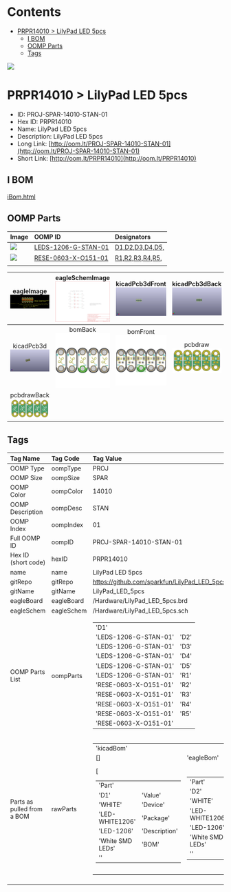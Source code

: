 



Contents
========

* [PRPR14010 > LilyPad LED 5pcs](#prpr14010--lilypad-led-5pcs)
	* [I BOM](#i-bom)
	* [OOMP Parts](#oomp-parts)
	* [Tags](#tags)
  
![][im]
# PRPR14010 > LilyPad LED 5pcs

- ID: PROJ-SPAR-14010-STAN-01
- Hex ID: PRPR14010
- Name: LilyPad LED 5pcs
- Description: LilyPad LED 5pcs
- Long Link: [http://oom.lt/PROJ-SPAR-14010-STAN-01](http://oom.lt/PROJ-SPAR-14010-STAN-01)
- Short Link: [http://oom.lt/PRPR14010](http://oom.lt/PRPR14010)

## I BOM
  
[iBom.html](https://htmlpreview.github.io/?https://github.com/oomlout/oomlout_OOMP_projects_V2/blob/main/PROJ/SPAR/14010/STAN/01/ibom.html)
## OOMP Parts
  

|Image|OOMP ID|Designators|
| :--- | :--- | :--- |
|[![](https://raw.githubusercontent.com/oomlout/oomlout_OOMP_parts_V2/main/LEDS/1206/G/STAN/01/image_140.jpg)](https://github.com/oomlout/oomlout_OOMP_parts_V2/tree/main/LEDS/1206/G/STAN/01/)|[LEDS-1206-G-STAN-01](https://github.com/oomlout/oomlout_OOMP_parts_V2/tree/main/LEDS/1206/G/STAN/01/)|[D1,D2,D3,D4,D5,](https://github.com/oomlout/oomlout_OOMP_parts_V2/tree/main/LEDS/1206/G/STAN/01/)|
|[![](https://raw.githubusercontent.com/oomlout/oomlout_OOMP_parts_V2/main/RESE/0603/X/O151/01/image_140.jpg)](https://github.com/oomlout/oomlout_OOMP_parts_V2/tree/main/RESE/0603/X/O151/01/)|[RESE-0603-X-O151-01](https://github.com/oomlout/oomlout_OOMP_parts_V2/tree/main/RESE/0603/X/O151/01/)|[R1,R2,R3,R4,R5,](https://github.com/oomlout/oomlout_OOMP_parts_V2/tree/main/RESE/0603/X/O151/01/)|
||||
  

|eagleImage<br>[![](https://raw.githubusercontent.com/oomlout/oomlout_OOMP_projects_V2/main/PROJ/SPAR/14010/STAN/01/eagleImage_140.png)](https://github.com/oomlout/oomlout_OOMP_projects_V2/tree/main/PROJ/SPAR/14010/STAN/01/eagleImage.png)|eagleSchemImage<br>[![](https://raw.githubusercontent.com/oomlout/oomlout_OOMP_projects_V2/main/PROJ/SPAR/14010/STAN/01/eagleSchemImage_140.png)](https://github.com/oomlout/oomlout_OOMP_projects_V2/tree/main/PROJ/SPAR/14010/STAN/01/eagleSchemImage.png)|kicadPcb3dFront<br>[![](https://raw.githubusercontent.com/oomlout/oomlout_OOMP_projects_V2/main/PROJ/SPAR/14010/STAN/01/kicadPcb3dFront_140.png)](https://github.com/oomlout/oomlout_OOMP_projects_V2/tree/main/PROJ/SPAR/14010/STAN/01/kicadPcb3dFront.png)|kicadPcb3dBack<br>[![](https://raw.githubusercontent.com/oomlout/oomlout_OOMP_projects_V2/main/PROJ/SPAR/14010/STAN/01/kicadPcb3dBack_140.png)](https://github.com/oomlout/oomlout_OOMP_projects_V2/tree/main/PROJ/SPAR/14010/STAN/01/kicadPcb3dBack.png)|
| :---: | :---: | :---: | :---: |
|kicadPcb3d<br>[![](https://raw.githubusercontent.com/oomlout/oomlout_OOMP_projects_V2/main/PROJ/SPAR/14010/STAN/01/kicadPcb3d_140.png)](https://github.com/oomlout/oomlout_OOMP_projects_V2/tree/main/PROJ/SPAR/14010/STAN/01/kicadPcb3d.png)|bomBack<br>[![](https://raw.githubusercontent.com/oomlout/oomlout_OOMP_projects_V2/main/PROJ/SPAR/14010/STAN/01/bomBack_140.png)](https://github.com/oomlout/oomlout_OOMP_projects_V2/tree/main/PROJ/SPAR/14010/STAN/01/bomBack.png)|bomFront<br>[![](https://raw.githubusercontent.com/oomlout/oomlout_OOMP_projects_V2/main/PROJ/SPAR/14010/STAN/01/bomFront_140.png)](https://github.com/oomlout/oomlout_OOMP_projects_V2/tree/main/PROJ/SPAR/14010/STAN/01/bomFront.png)|pcbdraw<br>[![](https://raw.githubusercontent.com/oomlout/oomlout_OOMP_projects_V2/main/PROJ/SPAR/14010/STAN/01/pcbdraw_140.png)](https://github.com/oomlout/oomlout_OOMP_projects_V2/tree/main/PROJ/SPAR/14010/STAN/01/pcbdraw.svg)|
|pcbdrawBack<br>[![](https://raw.githubusercontent.com/oomlout/oomlout_OOMP_projects_V2/main/PROJ/SPAR/14010/STAN/01/pcbdrawBack_140.png)](https://github.com/oomlout/oomlout_OOMP_projects_V2/tree/main/PROJ/SPAR/14010/STAN/01/pcbdrawBack.svg)||||

## Tags
  

|Tag Name|Tag Code|Tag Value|
| :--- | :--- | :--- |
|OOMP Type|oompType|PROJ|
|OOMP Size|oompSize|SPAR|
|OOMP Color|oompColor|14010|
|OOMP Description|oompDesc|STAN|
|OOMP Index|oompIndex|01|
|Full OOMP ID|oompID|PROJ-SPAR-14010-STAN-01|
|Hex ID (short code)|hexID|PRPR14010|
|name|name|LilyPad LED 5pcs|
|gitRepo|gitRepo|https://github.com/sparkfun/LilyPad_LED_5pcs|
|gitName|gitName|LilyPad_LED_5pcs|
|eagleBoard|eagleBoard|/Hardware/LilyPad_LED_5pcs.brd|
|eagleSchem|eagleSchem|/Hardware/LilyPad_LED_5pcs.sch|
|OOMP Parts List|oompParts|<table><tr><td>'D1'</td></tr><tr><td> 'LEDS-1206-G-STAN-01'</td><td> 'D2'</td></tr><tr><td> 'LEDS-1206-G-STAN-01'</td><td> 'D3'</td></tr><tr><td> 'LEDS-1206-G-STAN-01'</td><td> 'D4'</td></tr><tr><td> 'LEDS-1206-G-STAN-01'</td><td> 'D5'</td></tr><tr><td> 'LEDS-1206-G-STAN-01'</td><td> 'R1'</td></tr><tr><td> 'RESE-0603-X-O151-01'</td><td> 'R2'</td></tr><tr><td> 'RESE-0603-X-O151-01'</td><td> 'R3'</td></tr><tr><td> 'RESE-0603-X-O151-01'</td><td> 'R4'</td></tr><tr><td> 'RESE-0603-X-O151-01'</td><td> 'R5'</td></tr><tr><td> 'RESE-0603-X-O151-01'</td></tr></table>|
|Parts as pulled from a BOM|rawParts|<table><tr><td>'kicadBom'</td></tr><tr><td> []</td><td> 'eagleBom'</td></tr><tr><td> [<table><tr><td>'Part'</td></tr><tr><td> 'D1'</td><td> 'Value'</td></tr><tr><td> 'WHITE'</td><td> 'Device'</td></tr><tr><td> 'LED-WHITE1206'</td><td> 'Package'</td></tr><tr><td> 'LED-1206'</td><td> 'Description'</td></tr><tr><td> 'White SMD LEDs'</td><td> 'BOM'</td></tr><tr><td> ''</td></tr></table></td><td> <table><tr><td>'Part'</td></tr><tr><td> 'D2'</td><td> 'Value'</td></tr><tr><td> 'WHITE'</td><td> 'Device'</td></tr><tr><td> 'LED-WHITE1206'</td><td> 'Package'</td></tr><tr><td> 'LED-1206'</td><td> 'Description'</td></tr><tr><td> 'White SMD LEDs'</td><td> 'BOM'</td></tr><tr><td> ''</td></tr></table></td><td> <table><tr><td>'Part'</td></tr><tr><td> 'D3'</td><td> 'Value'</td></tr><tr><td> 'WHITE'</td><td> 'Device'</td></tr><tr><td> 'LED-WHITE1206'</td><td> 'Package'</td></tr><tr><td> 'LED-1206'</td><td> 'Description'</td></tr><tr><td> 'White SMD LEDs'</td><td> 'BOM'</td></tr><tr><td> ''</td></tr></table></td><td> <table><tr><td>'Part'</td></tr><tr><td> 'D4'</td><td> 'Value'</td></tr><tr><td> 'WHITE'</td><td> 'Device'</td></tr><tr><td> 'LED-WHITE1206'</td><td> 'Package'</td></tr><tr><td> 'LED-1206'</td><td> 'Description'</td></tr><tr><td> 'White SMD LEDs'</td><td> 'BOM'</td></tr><tr><td> ''</td></tr></table></td><td> <table><tr><td>'Part'</td></tr><tr><td> 'D5'</td><td> 'Value'</td></tr><tr><td> 'WHITE'</td><td> 'Device'</td></tr><tr><td> 'LED-WHITE1206'</td><td> 'Package'</td></tr><tr><td> 'LED-1206'</td><td> 'Description'</td></tr><tr><td> 'White SMD LEDs'</td><td> 'BOM'</td></tr><tr><td> ''</td></tr></table></td><td> <table><tr><td>'Part'</td></tr><tr><td> 'FRAME1'</td><td> 'Value'</td></tr><tr><td> 'FRAME-LETTER'</td><td> 'Device'</td></tr><tr><td> 'FRAME-LETTER'</td><td> 'Package'</td></tr><tr><td> 'CREATIVE_COMMONS'</td><td> 'Description'</td></tr><tr><td> 'Schematic Frame'</td><td> 'BOM'</td></tr><tr><td> ''</td></tr></table></td><td> <table><tr><td>'Part'</td></tr><tr><td> 'LED+1'</td><td> 'Value'</td></tr><tr><td> 'SEWTAP6'</td><td> 'Device'</td></tr><tr><td> 'SEWTAP6'</td><td> 'Package'</td></tr><tr><td> 'PETAL-SMALL-2SIDE'</td><td> 'Description'</td></tr><tr><td> 'Sew Taps for LilyPad Boards.'</td><td> 'BOM'</td></tr><tr><td> ''</td></tr></table></td><td> <table><tr><td>'Part'</td></tr><tr><td> 'LED+2'</td><td> 'Value'</td></tr><tr><td> 'SEWTAP6'</td><td> 'Device'</td></tr><tr><td> 'SEWTAP6'</td><td> 'Package'</td></tr><tr><td> 'PETAL-SMALL-2SIDE'</td><td> 'Description'</td></tr><tr><td> 'Sew Taps for LilyPad Boards.'</td><td> 'BOM'</td></tr><tr><td> ''</td></tr></table></td><td> <table><tr><td>'Part'</td></tr><tr><td> 'LED+3'</td><td> 'Value'</td></tr><tr><td> 'SEWTAP6'</td><td> 'Device'</td></tr><tr><td> 'SEWTAP6'</td><td> 'Package'</td></tr><tr><td> 'PETAL-SMALL-2SIDE'</td><td> 'Description'</td></tr><tr><td> 'Sew Taps for LilyPad Boards.'</td><td> 'BOM'</td></tr><tr><td> ''</td></tr></table></td><td> <table><tr><td>'Part'</td></tr><tr><td> 'LED+4'</td><td> 'Value'</td></tr><tr><td> 'SEWTAP6'</td><td> 'Device'</td></tr><tr><td> 'SEWTAP6'</td><td> 'Package'</td></tr><tr><td> 'PETAL-SMALL-2SIDE'</td><td> 'Description'</td></tr><tr><td> 'Sew Taps for LilyPad Boards.'</td><td> 'BOM'</td></tr><tr><td> ''</td></tr></table></td><td> <table><tr><td>'Part'</td></tr><tr><td> 'LED+5'</td><td> 'Value'</td></tr><tr><td> 'SEWTAP6'</td><td> 'Device'</td></tr><tr><td> 'SEWTAP6'</td><td> 'Package'</td></tr><tr><td> 'PETAL-SMALL-2SIDE'</td><td> 'Description'</td></tr><tr><td> 'Sew Taps for LilyPad Boards.'</td><td> 'BOM'</td></tr><tr><td> ''</td></tr></table></td><td> <table><tr><td>'Part'</td></tr><tr><td> 'LED-1'</td><td> 'Value'</td></tr><tr><td> 'SEWTAP6'</td><td> 'Device'</td></tr><tr><td> 'SEWTAP6'</td><td> 'Package'</td></tr><tr><td> 'PETAL-SMALL-2SIDE'</td><td> 'Description'</td></tr><tr><td> 'Sew Taps for LilyPad Boards.'</td><td> 'BOM'</td></tr><tr><td> ''</td></tr></table></td><td> <table><tr><td>'Part'</td></tr><tr><td> 'LED-2'</td><td> 'Value'</td></tr><tr><td> 'SEWTAP6'</td><td> 'Device'</td></tr><tr><td> 'SEWTAP6'</td><td> 'Package'</td></tr><tr><td> 'PETAL-SMALL-2SIDE'</td><td> 'Description'</td></tr><tr><td> 'Sew Taps for LilyPad Boards.'</td><td> 'BOM'</td></tr><tr><td> ''</td></tr></table></td><td> <table><tr><td>'Part'</td></tr><tr><td> 'LED-3'</td><td> 'Value'</td></tr><tr><td> 'SEWTAP6'</td><td> 'Device'</td></tr><tr><td> 'SEWTAP6'</td><td> 'Package'</td></tr><tr><td> 'PETAL-SMALL-2SIDE'</td><td> 'Description'</td></tr><tr><td> 'Sew Taps for LilyPad Boards.'</td><td> 'BOM'</td></tr><tr><td> ''</td></tr></table></td><td> <table><tr><td>'Part'</td></tr><tr><td> 'LED-4'</td><td> 'Value'</td></tr><tr><td> 'SEWTAP6'</td><td> 'Device'</td></tr><tr><td> 'SEWTAP6'</td><td> 'Package'</td></tr><tr><td> 'PETAL-SMALL-2SIDE'</td><td> 'Description'</td></tr><tr><td> 'Sew Taps for LilyPad Boards.'</td><td> 'BOM'</td></tr><tr><td> ''</td></tr></table></td><td> <table><tr><td>'Part'</td></tr><tr><td> 'LED-5'</td><td> 'Value'</td></tr><tr><td> 'SEWTAP6'</td><td> 'Device'</td></tr><tr><td> 'SEWTAP6'</td><td> 'Package'</td></tr><tr><td> 'PETAL-SMALL-2SIDE'</td><td> 'Description'</td></tr><tr><td> 'Sew Taps for LilyPad Boards.'</td><td> 'BOM'</td></tr><tr><td> ''</td></tr></table></td><td> <table><tr><td>'Part'</td></tr><tr><td> 'R1'</td><td> 'Value'</td></tr><tr><td> '150'</td><td> 'Device'</td></tr><tr><td> '150OHM-1/10W-1%(0603)'</td><td> 'Package'</td></tr><tr><td> '0603-RES'</td><td> 'Description'</td></tr><tr><td> 'RES-11028'</td><td> 'BOM'</td></tr><tr><td> '13326'</td></tr></table></td><td> <table><tr><td>'Part'</td></tr><tr><td> 'R2'</td><td> 'Value'</td></tr><tr><td> '150'</td><td> 'Device'</td></tr><tr><td> '150OHM-1/10W-1%(0603)'</td><td> 'Package'</td></tr><tr><td> '0603-RES'</td><td> 'Description'</td></tr><tr><td> 'RES-11028'</td><td> 'BOM'</td></tr><tr><td> '13326'</td></tr></table></td><td> <table><tr><td>'Part'</td></tr><tr><td> 'R3'</td><td> 'Value'</td></tr><tr><td> '150'</td><td> 'Device'</td></tr><tr><td> '150OHM-1/10W-1%(0603)'</td><td> 'Package'</td></tr><tr><td> '0603-RES'</td><td> 'Description'</td></tr><tr><td> 'RES-11028'</td><td> 'BOM'</td></tr><tr><td> '13326'</td></tr></table></td><td> <table><tr><td>'Part'</td></tr><tr><td> 'R4'</td><td> 'Value'</td></tr><tr><td> '150'</td><td> 'Device'</td></tr><tr><td> '150OHM-1/10W-1%(0603)'</td><td> 'Package'</td></tr><tr><td> '0603-RES'</td><td> 'Description'</td></tr><tr><td> 'RES-11028'</td><td> 'BOM'</td></tr><tr><td> '13326'</td></tr></table></td><td> <table><tr><td>'Part'</td></tr><tr><td> 'R5'</td><td> 'Value'</td></tr><tr><td> '150'</td><td> 'Device'</td></tr><tr><td> '150OHM-1/10W-1%(0603)'</td><td> 'Package'</td></tr><tr><td> '0603-RES'</td><td> 'Description'</td></tr><tr><td> 'RES-11028'</td><td> 'BOM'</td></tr><tr><td> '13326'</td></tr></table></td><td> <table><tr><td>'Part'</td></tr><tr><td> 'U$6'</td><td> 'Value'</td></tr><tr><td> 'REVISION'</td><td> 'Device'</td></tr><tr><td> 'REVISION'</td><td> 'Package'</td></tr><tr><td> 'REVISION'</td><td> 'Description'</td></tr><tr><td> ''</td><td> 'BOM'</td></tr><tr><td> ''</td></tr></table>]</td></tr></table>|
||||



[im]: kicadPcb3d_450.png
